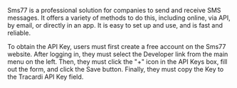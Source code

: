 Sms77 is a professional solution for companies to send and receive SMS messages. It offers a variety of methods to do this, including online, via API, by email, or directly in an app. It is easy to set up and use, and is fast and reliable. 

To obtain the API Key, users must first create a free account on the Sms77 website. After logging in, they must select the Developer link from the main menu on the left. Then, they must click the "+" icon in the API Keys box, fill out the form, and click the Save button. Finally, they must copy the Key to the Tracardi API Key field.